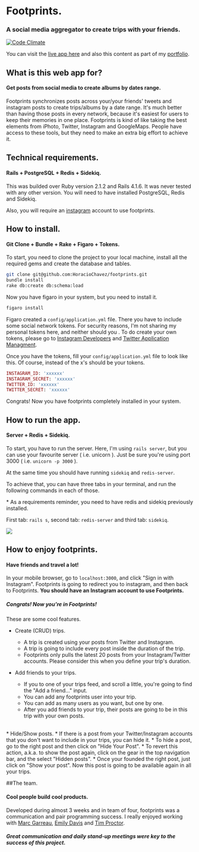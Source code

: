 # Footprints.
### A social media aggregator to create trips with your friends.

[![Code Climate](https://codeclimate.com/github/HoracioChavez/footprints/badges/gpa.svg)](https://codeclimate.com/github/HoracioChavez/footprints) 

You can visit the [live app here](http://h6c5.com/footprints) and also this content as part of my [portfolio](http://h6c5.com/horaciochavez).

## What is this web app for?
#### Get posts from social media to create albums by dates range.

Footprints synchronizes posts across your/your friends' tweets and instagram posts to create trips/albums by a date range. It's much better than having those posts in every network, because it's easiest for users to keep their memories in one place. Footprints is kind of like taking the best elements from iPhoto, Twitter, Instagram and GoogleMaps. People have access to these tools, but they need to make an extra big effort to achieve it. 

## Technical requirements.
#### Rails + PostgreSQL + Redis + Sidekiq.

This was builded over Ruby version 2.1.2 and Rails 4.1.6. It was never tested with any other version. You will need to have installed PostgreSQL, Redis and Sidekiq.

Also, you will require an [instagram](http://instagram.com) account to use footprints.

## How to install.
#### Git Clone + Bundle + Rake + Figaro + Tokens.

To start, you need to clone the project to your local machine, install all the required gems and create the database and tables.

```bash
git clone git@github.com:HoracioChavez/footprints.git
bundle install
rake db:create db:schema:load
```

Now you have figaro in your system, but you need to install it.

```bash
figaro install
```

Figaro created a `config/application.yml` file. There you have to include some social network tokens. For security reasons, I'm not sharing my personal tokens here, and neither should you . To do create your own tokens, please go to [Instagram Developers](http://instagram.com/developer/) and [Twitter Application Managment](https://apps.twitter.com).

Once you have the tokens, fill your `config/application.yml` file to look like this. 
Of course, instead of the x's should be your tokens.

```ruby
INSTAGRAM_ID: 'xxxxxx'
INSTAGRAM_SECRET: 'xxxxxx'
TWITTER_ID: 'xxxxxx'
TWITTER_SECRET: 'xxxxxx'
```
Congrats! Now you have footprints completely installed in your system.

## How to run the app.
#### Server + Redis + Sidekiq.

To start, you have to run the server. Here, I'm using `rails server`, but you can use your favourite server ( i.e. unicorn ). Just be sure you're using port 3000 ( i.e. `unicorn -p 3000` ).  

At the same time you should have running `sidekiq` and `redis-server`.

To achieve that, you can have three tabs in your terminal, and run the following commands in each of those.  

\* As a requirements reminder, you need to have redis and sidekiq previously installed.

First tab: `rails s`, second tab: `redis-server` and third tab: `sidekiq`.

![](http://h6c5.com//system/pictures/images/000/000/001/original/Screen_Shot_2014-12-02_at_2.13.13_PM.png?1417554849)

## How to enjoy footprints.
#### Have friends and travel a lot!

In your mobile browser, go to `localhost:3000`, and click "Sign in with Instagram".  Footprints is going to redirect you to instagram, and then back to Footprints. **You should have an Instagram account to use Footprints.**

##### Congrats! Now you're in Footprints!

These are some cool features.

* Create (CRUD) trips.
  * A trip is created using your posts from Twitter and Instagram.
  * A trip is going to include every post inside the duration of the trip.
  * Footprints only pulls the latest 20 posts from your Instagram/Twitter accounts. Please consider this when you define your trip's duration.


* Add friends to your trips.
  * If you to one of your trips feed, and scroll a little, you're going to find the "Add a friend..." input.
  * You can add any footprints user into your trip.
  * You can add as many users as you want, but one by one.
  * After you add friends to your trip, their posts are going to be in this trip with your own posts.  
<br>
* Hide/Show posts.
  * If there is a post from your Twitter/Instagram accounts that you don't want to include in your trips, you can hide it.
  * To hide a post, go to the right post and then click on "Hide Your Post".
  * To revert this action, a.k.a. to show the post again, click on the gear in the top navigation bar, and the select "Hidden posts".
  * Once your founded the right post, just click on "Show your post". Now this post is going to be available again in all your trips.

##The team.
#### Cool people build cool products.

Developed during almost 3 weeks and in team of four, footprints was a communication and pair programming success. I really enjoyed working with [Marc Garreau](https://github.com/MarcGarreau), [Emily Davis](https://github.com/emilyadavis303) and [Tim Proctor](https://github.com/timproctor). 

##### Great communication and daily stand-up meetings were key to the success of this project. 
